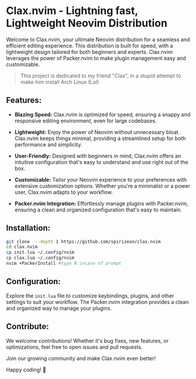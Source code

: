 # Clax.nvim - Lightning fast, Lightweight Neovim Distribution

Welcome to Clax.nvim, your ultimate Neovim distribution for a seamless and efficient editing experience. This distribution is built for speed, with a lightweight design tailored for both beginners and experts. Clax.nvim leverages the power of Packer.nvim to make plugin management easy and customizable.

> This project is dedicated to my friend "Clax", in a stupid attempt to make him install Arch Linux (Lol)
## Features:

- **Blazing Speed:** Clax.nvim is optimized for speed, ensuring a snappy and responsive editing environment, even for large codebases.
  
- **Lightweight:** Enjoy the power of Neovim without unnecessary bloat. Clax.nvim keeps things minimal, providing a streamlined setup for both performance and simplicity.

- **User-Friendly:** Designed with beginners in mind, Clax.nvim offers an intuitive configuration that's easy to understand and use right out of the box.

- **Customizable:** Tailor your Neovim experience to your preferences with extensive customization options. Whether you're a minimalist or a power user, Clax.nvim adapts to your workflow.

- **Packer.nvim Integration:** Effortlessly manage plugins with Packer.nvim, ensuring a clean and organized configuration that's easy to maintain.

## Installation:
```bash
git clone  --depth 1 https://github.com/spirizeon/clax.nvim
cd clax.nvim
cp init.lua ~/.config/nvim
cp clax.lua ~/.config/nvim
nvim +PackerInstall #type N incase of prompt
```

## Configuration:

Explore the `init.lua` file to customize keybindings, plugins, and other settings to suit your workflow. The Packer.nvim integration provides a clean and organized way to manage your plugins.

## Contribute:

We welcome contributions! Whether it's bug fixes, new features, or optimizations, feel free to open issues and pull requests.

Join our growing community and make Clax.nvim even better!

Happy coding! 🚀

